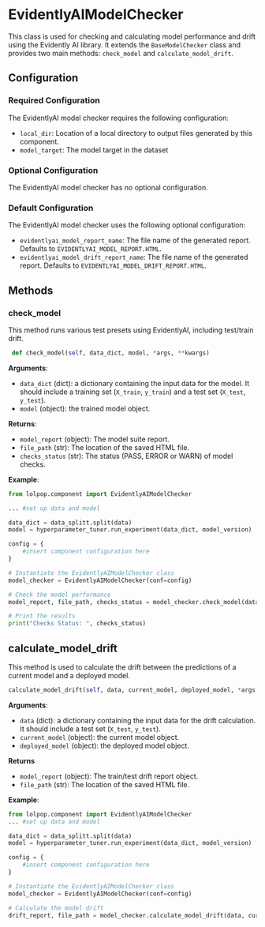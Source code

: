 # EvidentlyAIModelChecker

This class is used for checking and calculating model performance and drift using the Evidently AI library. It extends the `BaseModelChecker` class and provides two main methods: `check_model` and `calculate_model_drift`.


## Configuration 

### Required Configuration
The EvidentlyAI model checker requires the following configuration: 

- `local_dir`: Location of a local directory to output files generated by this component. 
- `model_target`: The model target in the dataset 

### Optional Configuration
The EvidentlyAI model checker has no optional configuration.

### Default Configuration
The EvidentlyAI model checker uses the following optional configuration: 

- `evidentlyai_model_report_name`: The file name of the generated report. Defaults to `EVIDENTLYAI_MODEL_REPORT.HTML`. 
- `evidentlyai_model_drift_report_name`: The file name of the generated report. Defaults to `EVIDENTLYAI_MODEL_DRIFT_REPORT.HTML`. 

## Methods

### check_model
This method runs various test presets using EvidentlyAI, including test/train drift. 

```python 
 def check_model(self, data_dict, model, *args, **kwargs)
```

**Arguments**: 

- `data_dict` (dict): a dictionary containing the input data for the model. It should include a training set (`X_train`, `y_train`) and a test set (`X_test`, `y_test`).
- `model` (object): the trained model object.

**Returns**: 

- `model_report` (object): The model suite report.
- `file_path` (str): The location of the saved HTML file.
- `checks_status` (str): The status (PASS, ERROR or WARN) of model checks.


**Example**:

```python
from lolpop.component import EvidentlyAIModelChecker

... #set up data and model

data_dict = data_splitt.split(data)
model = hyperparameter_tuner.run_experiment(data_dict, model_version) 

config = {
    #insert component configuration here
}

# Instantiate the EvidentlyAIModelChecker class
model_checker = EvidentlyAIModelChecker(conf=config)

# Check the model performance
model_report, file_path, checks_status = model_checker.check_model(data_dict, model)

# Print the results
print("Checks Status: ", checks_status)
```

## calculate_model_drift

This method is used to calculate the drift between the predictions of a current model and a deployed model.

```python 
calculate_model_drift(self, data, current_model, deployed_model, *args, **kwargs)
```

**Arguments**: 

- `data` (dict): a dictionary containing the input data for the drift calculation. It should include a test set (`X_test`, `y_test`).
- `current_model` (object): the current model object.
- `deployed_model` (object): the deployed model object.

**Returns**

- `model_report` (object): The train/test drift report object.
- `file_path` (str): The location of the saved HTML file.


**Example**:

```python
from lolpop.component import EvidentlyAIModelChecker
... #set up data and model

data_dict = data_splitt.split(data)
model = hyperparameter_tuner.run_experiment(data_dict, model_version) 

config = {
    #insert component configuration here
}

# Instantiate the EvidentlyAIModelChecker class
model_checker = EvidentlyAIModelChecker(conf=config)

# Calculate the model drift
drift_report, file_path = model_checker.calculate_model_drift(data, current_model, deployed_model)
```